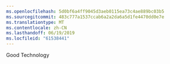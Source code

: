 ```yaml
---
ms.openlocfilehash: 5d0bf6a4ff9045d3aeb0115ea73c4ae889bc03b5
ms.sourcegitcommit: 483c777a1537ccab6a2a2da6a5d1fe4470dd0e7e
ms.translationtype: MT
ms.contentlocale: zh-CN
ms.lasthandoff: 06/19/2019
ms.locfileid: "61538441"
---
```

Good Technology